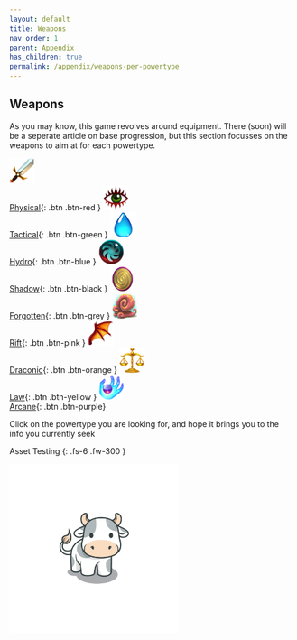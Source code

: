```yaml
---
layout: default
title: Weapons
nav_order: 1
parent: Appendix
has_children: true
permalink: /appendix/weapons-per-powertype
---
```


## Weapons
As you may know, this game revolves around equipment.  There (soon) will be a seperate article on base progression, but this section focusses on the weapons to aim at for each powertype.

[<img src="/assets/images/power-types/physical.png" alt="Physical" width="45" height="45"> <br> Physical](/appendix/weapons-per-powertype/physical){: .btn .btn-red } [<img src="/assets/images/power-types/tactical.png" alt="Tactical" width="45" height="45"> <br> Tactical](/appendix/weapons-per-powertype/tactical){: .btn .btn-green } [<img src="/assets/images/power-types/hydro.png" alt="Hydro" width="45" height="45"> <br> Hydro](/appendix/weapons-per-powertype/hydro){: .btn .btn-blue } [<img src="/assets/images/power-types/shadow.png" alt="Shadow" width="45" height="45"> <br> Shadow](/appendix/weapons-per-powertype/shadow){: .btn .btn-black } [<img src="/assets/images/power-types/forgotten.png" alt="Forgotten" width="45" height="45"> <br> Forgotten](/appendix/weapons-per-powertype/forgotten){: .btn .btn-grey } [<img src="/assets/images/power-types/rift.png" alt="Rift" width="45" height="45"> <br> Rift](/appendix/weapons-per-powertype/rift){: .btn .btn-pink } [<img src="/assets/images/power-types/draconic.png" alt="Draconic" width="45" height="45"> <br> Draconic](/appendix/weapons-per-powertype/draconic){: .btn .btn-orange } [<img src="/assets/images/power-types/law.png" alt="Law" width="45" height="45"> <br> Law](/appendix/weapons-per-powertype/law){: .btn .btn-yellow }  [<img src="/assets/images/power-types/arcane.png" alt="Arcane" width="45" height="45"> <br> Arcane](/appendix/weapons-per-powertype/arcane){: .btn .btn-purple}


Click on the powertype you are looking for, and hope it brings you to the info you currently seek



Asset Testing
{: .fs-6 .fw-300 }

<img src="/assets/images/weapons/kuh.png" alt="Moo" width="300" height="300">
